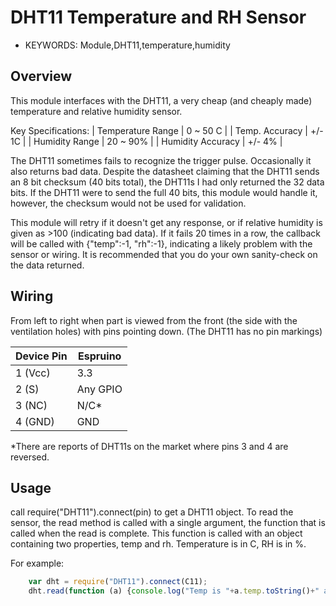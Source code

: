 <!--- Copyright (c) 2014 Spence Konde. See the file LICENSE for copying permission. -->
DHT11 Temperature and RH Sensor
=====================

* KEYWORDS: Module,DHT11,temperature,humidity

Overview
-----------------

This module interfaces with the DHT11, a very cheap (and cheaply made) temperature and relative humidity sensor. 

Key Specifications:
  | Temperature Range | 0 ~ 50 C |
  | Temp. Accuracy    | +/- 1C   |
  | Humidity Range    | 20 ~ 90% |
  | Humidity Accuracy | +/- 4%   |


The DHT11 sometimes fails to recognize the trigger pulse. Occasionally it also returns bad data. Despite the datasheet claiming that the DHT11 sends an 8 bit checksum (40 bits total), the DHT11s I had only returned the 32 data bits. If the DHT11 were to send the full 40 bits, this module would handle it, however, the checksum would not be used for validation.

This module will retry if it doesn't get any response, or if relative humidity is given as >100 (indicating bad data). 
If it fails 20 times in a row, the callback will be called with {"temp":-1, "rh":-1}, indicating a likely problem with the sensor or wiring.
It is recommended that you do your own sanity-check on the data returned.



Wiring
-----------------

From left to right when part is viewed from the front (the side with the ventilation holes) with pins pointing down. (The DHT11 has no pin markings)

  | Device Pin | Espruino |
  | ---------- | -------- |
  | 1 (Vcc)    | 3.3      |
  | 2 (S)      | Any GPIO |
  | 3 (NC)     | N/C*     |
  | 4 (GND)    | GND      |

*There are reports of DHT11s on the market where pins 3 and 4 are reversed.


Usage
-----------------

call require("DHT11").connect(pin) to get a DHT11 object. To read the sensor, the read method is called with a single argument, the function that is called when the read is complete. This function is called with an object containing two properties, temp and rh. Temperature is in C, RH is in %. 

For example:
```JavaScript
    var dht = require("DHT11").connect(C11);
    dht.read(function (a) {console.log("Temp is "+a.temp.toString()+" and RH is "+a.rh.toString());});
```
